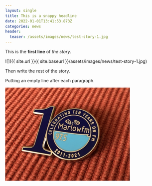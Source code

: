 ```yaml
---
layout: single
title: This is a snappy headline
date: 2022-01-01T13:41:53.873Z
categories: news
header:
  teaser: /assets/images/news/test-story-1.jpg
---
```

This is the **first line** of *the story*. 

![]({{ site.url }}{{ site.baseurl }}/assets/images/news/test-story-1.jpg)

Then write the rest of the story. 

Putting an empty line after each paragraph.

![](/assets/images/news/anniversary-badges-for-sale.jpg)